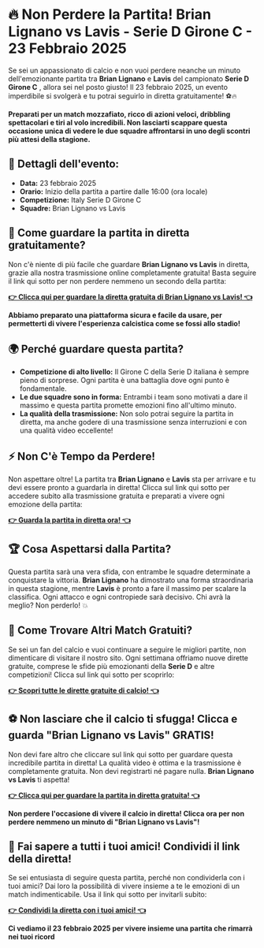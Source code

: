 # 🔥 Non Perdere la Partita! Brian Lignano vs Lavis - Serie D Girone C - 23 Febbraio 2025

Se sei un appassionato di calcio e non vuoi perdere neanche un minuto dell'emozionante partita tra **Brian Lignano** e **Lavis** del campionato **Serie D Girone C** , allora sei nel posto giusto! Il 23 febbraio 2025, un evento imperdibile si svolgerà e tu potrai seguirlo in diretta gratuitamente! ⚽🔥

**Preparati per un match mozzafiato, ricco di azioni veloci, dribbling spettacolari e tiri al volo incredibili. Non lasciarti scappare questa occasione unica di vedere le due squadre affrontarsi in uno degli scontri più attesi della stagione.**

## 📅 Dettagli dell'evento:

- **Data:** 23 febbraio 2025
- **Orario:** Inizio della partita a partire dalle 16:00 (ora locale)
- **Competizione:** Italy Serie D Girone C
- **Squadre:** Brian Lignano vs Lavis

## 🚨 Come guardare la partita in diretta gratuitamente?

Non c'è niente di più facile che guardare **Brian Lignano vs Lavis** in diretta, grazie alla nostra trasmissione online completamente gratuita! Basta seguire il link qui sotto per non perdere nemmeno un secondo della partita:

[**👉 Clicca qui per guardare la diretta gratuita di Brian Lignano vs Lavis! 👈**](https://tinyurl.com/livestreamfreeo?st=Brian+Lignano+vs+Lavis&si=gh)

**Abbiamo preparato una piattaforma sicura e facile da usare, per permetterti di vivere l'esperienza calcistica come se fossi allo stadio!**

## 🌍 Perché guardare questa partita?

- **Competizione di alto livello:** Il Girone C della Serie D italiana è sempre pieno di sorprese. Ogni partita è una battaglia dove ogni punto è fondamentale.
- **Le due squadre sono in forma:** Entrambi i team sono motivati a dare il massimo e questa partita promette emozioni fino all'ultimo minuto.
- **La qualità della trasmissione:** Non solo potrai seguire la partita in diretta, ma anche godere di una trasmissione senza interruzioni e con una qualità video eccellente!

## ⚡ Non C'è Tempo da Perdere!

Non aspettare oltre! La partita tra **Brian Lignano** e **Lavis** sta per arrivare e tu devi essere pronto a guardarla in diretta! Clicca sul link qui sotto per accedere subito alla trasmissione gratuita e preparati a vivere ogni emozione della partita:

[**👉 Guarda la partita in diretta ora! 👈**](https://tinyurl.com/livestreamfreeo?st=Brian+Lignano+vs+Lavis&si=gh)

## 🏆 Cosa Aspettarsi dalla Partita?

Questa partita sarà una vera sfida, con entrambe le squadre determinate a conquistare la vittoria. **Brian Lignano** ha dimostrato una forma straordinaria in questa stagione, mentre **Lavis** è pronto a fare il massimo per scalare la classifica. Ogni attacco e ogni contropiede sarà decisivo. Chi avrà la meglio? Non perderlo! 💥

## 🎯 Come Trovare Altri Match Gratuiti?

Se sei un fan del calcio e vuoi continuare a seguire le migliori partite, non dimenticare di visitare il nostro sito. Ogni settimana offriamo nuove dirette gratuite, comprese le sfide più emozionanti della **Serie D** e altre competizioni! Clicca sul link qui sotto per scoprirlo:

[**👉 Scopri tutte le dirette gratuite di calcio! 👈**](https://tinyurl.com/livestreamfreeo?st=Brian+Lignano+vs+Lavis&si=gh)

## ⚽ Non lasciare che il calcio ti sfugga! Clicca e guarda "Brian Lignano vs Lavis" GRATIS!

Non devi fare altro che cliccare sul link qui sotto per guardare questa incredibile partita in diretta! La qualità video è ottima e la trasmissione è completamente gratuita. Non devi registrarti né pagare nulla. **Brian Lignano vs Lavis** ti aspetta!

[**👉 Clicca qui per guardare la partita in diretta gratuita! 👈**](https://tinyurl.com/livestreamfreeo?st=Brian+Lignano+vs+Lavis&si=gh)

**Non perdere l'occasione di vivere il calcio in diretta! Clicca ora per non perdere nemmeno un minuto di "Brian Lignano vs Lavis"!**

## 📣 Fai sapere a tutti i tuoi amici! Condividi il link della diretta!

Se sei entusiasta di seguire questa partita, perché non condividerla con i tuoi amici? Dai loro la possibilità di vivere insieme a te le emozioni di un match indimenticabile. Usa il link qui sotto per invitarli subito:

[**👉 Condividi la diretta con i tuoi amici! 👈**](https://tinyurl.com/livestreamfreeo?st=Brian+Lignano+vs+Lavis&si=gh)

**Ci vediamo il 23 febbraio 2025 per vivere insieme una partita che rimarrà nei tuoi ricord**
